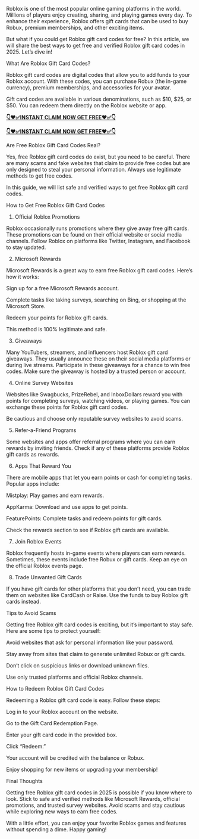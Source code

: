 Roblox is one of the most popular online gaming platforms in the world. Millions of players enjoy creating, sharing, and playing games every day. To enhance their experience, Roblox offers gift cards that can be used to buy Robux, premium memberships, and other exciting items.

But what if you could get Roblox gift card codes for free? In this article, we will share the best ways to get free and verified Roblox gift card codes in 2025. Let’s dive in!

What Are Roblox Gift Card Codes?

Roblox gift card codes are digital codes that allow you to add funds to your Roblox account. With these codes, you can purchase Robux (the in-game currency), premium memberships, and accessories for your avatar.

Gift card codes are available in various denominations, such as $10, $25, or $50. You can redeem them directly on the Roblox website or app.

**[👇❤️✅INSTANT CLAIM NOW GET FREE❤️✅👇](https://tinyurl.com/Roblox265)**

**[👇❤️✅INSTANT CLAIM NOW GET FREE❤️✅👇](https://tinyurl.com/Roblox265)**

Are Free Roblox Gift Card Codes Real?

Yes, free Roblox gift card codes do exist, but you need to be careful. There are many scams and fake websites that claim to provide free codes but are only designed to steal your personal information. Always use legitimate methods to get free codes.

In this guide, we will list safe and verified ways to get free Roblox gift card codes.

How to Get Free Roblox Gift Card Codes

1. Official Roblox Promotions

Roblox occasionally runs promotions where they give away free gift cards. These promotions can be found on their official website or social media channels. Follow Roblox on platforms like Twitter, Instagram, and Facebook to stay updated.

2. Microsoft Rewards

Microsoft Rewards is a great way to earn free Roblox gift card codes. Here’s how it works:

Sign up for a free Microsoft Rewards account.

Complete tasks like taking surveys, searching on Bing, or shopping at the Microsoft Store.

Redeem your points for Roblox gift cards.

This method is 100% legitimate and safe.

3. Giveaways

Many YouTubers, streamers, and influencers host Roblox gift card giveaways. They usually announce these on their social media platforms or during live streams. Participate in these giveaways for a chance to win free codes. Make sure the giveaway is hosted by a trusted person or account.

4. Online Survey Websites

Websites like Swagbucks, PrizeRebel, and InboxDollars reward you with points for completing surveys, watching videos, or playing games. You can exchange these points for Roblox gift card codes.

Be cautious and choose only reputable survey websites to avoid scams.

5. Refer-a-Friend Programs

Some websites and apps offer referral programs where you can earn rewards by inviting friends. Check if any of these platforms provide Roblox gift cards as rewards.

6. Apps That Reward You

There are mobile apps that let you earn points or cash for completing tasks. Popular apps include:

Mistplay: Play games and earn rewards.

AppKarma: Download and use apps to get points.

FeaturePoints: Complete tasks and redeem points for gift cards.

Check the rewards section to see if Roblox gift cards are available.

7. Join Roblox Events

Roblox frequently hosts in-game events where players can earn rewards. Sometimes, these events include free Robux or gift cards. Keep an eye on the official Roblox events page.

8. Trade Unwanted Gift Cards

If you have gift cards for other platforms that you don’t need, you can trade them on websites like CardCash or Raise. Use the funds to buy Roblox gift cards instead.

Tips to Avoid Scams

Getting free Roblox gift card codes is exciting, but it’s important to stay safe. Here are some tips to protect yourself:

Avoid websites that ask for personal information like your password.

Stay away from sites that claim to generate unlimited Robux or gift cards.

Don’t click on suspicious links or download unknown files.

Use only trusted platforms and official Roblox channels.

How to Redeem Roblox Gift Card Codes

Redeeming a Roblox gift card code is easy. Follow these steps:

Log in to your Roblox account on the website.

Go to the Gift Card Redemption Page.

Enter your gift card code in the provided box.

Click “Redeem.”

Your account will be credited with the balance or Robux.

Enjoy shopping for new items or upgrading your membership!

Final Thoughts

Getting free Roblox gift card codes in 2025 is possible if you know where to look. Stick to safe and verified methods like Microsoft Rewards, official promotions, and trusted survey websites. Avoid scams and stay cautious while exploring new ways to earn free codes.

With a little effort, you can enjoy your favorite Roblox games and features without spending a dime. Happy gaming!

